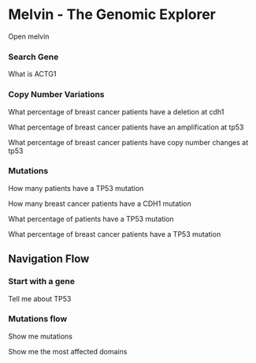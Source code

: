 # Melvin - The Genomic Explorer

Open melvin

### Search Gene
What is ACTG1

### Copy Number Variations
What percentage of breast cancer patients have a deletion at cdh1

What percentage of breast cancer patients have an amplification at tp53

What percentage of breast cancer patients have copy number changes at tp53

### Mutations
How many patients have a TP53 mutation

How many breast cancer patients have a CDH1 mutation

What percentage of patients have a TP53 mutation

What percentage of breast cancer patients have a TP53 mutation


## Navigation Flow

### Start with a gene
Tell me about TP53

### Mutations flow
Show me mutations

Show me the most affected domains
